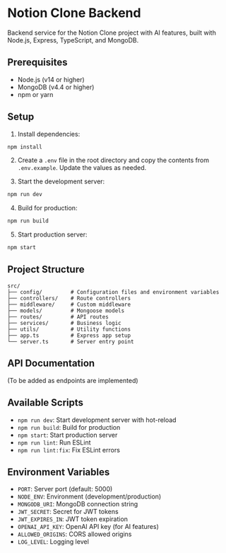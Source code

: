 # Notion Clone Backend

Backend service for the Notion Clone project with AI features, built with Node.js, Express, TypeScript, and MongoDB.

## Prerequisites

- Node.js (v14 or higher)
- MongoDB (v4.4 or higher)
- npm or yarn

## Setup

1. Install dependencies:
```bash
npm install
```

2. Create a `.env` file in the root directory and copy the contents from `.env.example`. Update the values as needed.

3. Start the development server:
```bash
npm run dev
```

4. Build for production:
```bash
npm run build
```

5. Start production server:
```bash
npm start
```

## Project Structure

```
src/
├── config/         # Configuration files and environment variables
├── controllers/    # Route controllers
├── middleware/     # Custom middleware
├── models/         # Mongoose models
├── routes/         # API routes
├── services/       # Business logic
├── utils/          # Utility functions
├── app.ts          # Express app setup
└── server.ts       # Server entry point
```

## API Documentation

(To be added as endpoints are implemented)

## Available Scripts

- `npm run dev`: Start development server with hot-reload
- `npm run build`: Build for production
- `npm start`: Start production server
- `npm run lint`: Run ESLint
- `npm run lint:fix`: Fix ESLint errors

## Environment Variables

- `PORT`: Server port (default: 5000)
- `NODE_ENV`: Environment (development/production)
- `MONGODB_URI`: MongoDB connection string
- `JWT_SECRET`: Secret for JWT tokens
- `JWT_EXPIRES_IN`: JWT token expiration
- `OPENAI_API_KEY`: OpenAI API key (for AI features)
- `ALLOWED_ORIGINS`: CORS allowed origins
- `LOG_LEVEL`: Logging level 